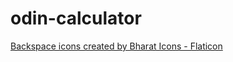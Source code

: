 # odin-calculator

<a href="https://www.flaticon.com/free-icons/backspace" title="backspace icons">Backspace icons created by Bharat Icons - Flaticon</a>